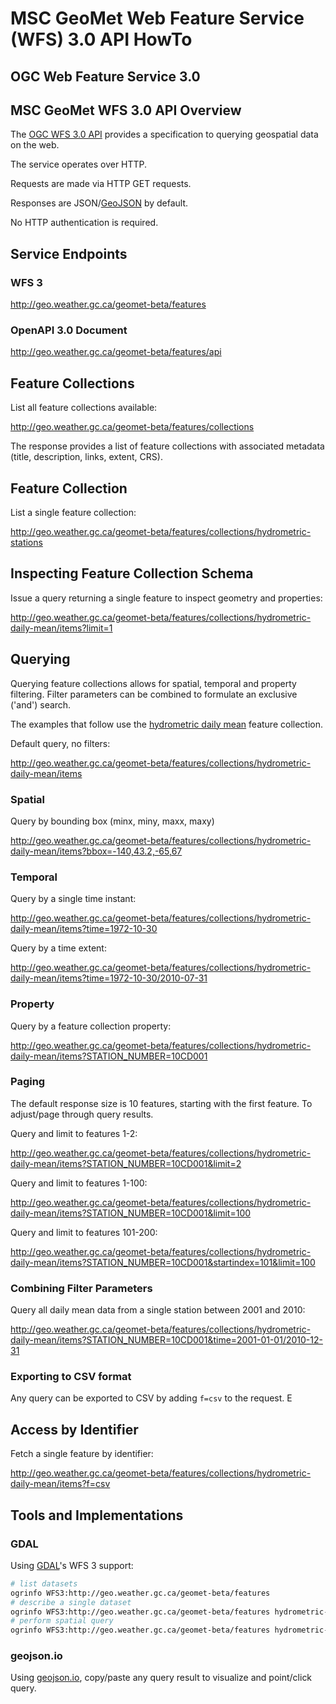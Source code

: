 # MSC GeoMet Web Feature Service (WFS) 3.0 API HowTo

## OGC Web Feature Service 3.0

## MSC GeoMet WFS 3.0 API Overview

The [OGC WFS 3.0 API](https://rawgit.com/opengeospatial/WFS_FES/master/docs/17-069.html) provides
a specification to querying geospatial data on the web.

The service operates over HTTP.

Requests are made via HTTP GET requests.

Responses are JSON/[GeoJSON](http://geojson.org/) by default.

No HTTP authentication is required.

## Service Endpoints

### WFS 3

http://geo.weather.gc.ca/geomet-beta/features

### OpenAPI 3.0 Document

http://geo.weather.gc.ca/geomet-beta/features/api

## Feature Collections

List all feature collections available:

http://geo.weather.gc.ca/geomet-beta/features/collections

The response provides a list of feature collections with associated metadata (title, description, links, extent, CRS).

## Feature Collection 

List a single feature collection:

http://geo.weather.gc.ca/geomet-beta/features/collections/hydrometric-stations

## Inspecting Feature Collection Schema

Issue a query returning a single feature to inspect geometry and properties:

http://geo.weather.gc.ca/geomet-beta/features/collections/hydrometric-daily-mean/items?limit=1

## Querying

Querying feature collections allows for spatial, temporal and property filtering.  Filter parameters
can be combined to formulate an exclusive ('and') search.

The examples that follow use the [hydrometric daily mean](http://geo.weather.gc.ca/geomet-beta/features/collections/hydrometric-daily-mean) feature collection.

Default query, no filters:

http://geo.weather.gc.ca/geomet-beta/features/collections/hydrometric-daily-mean/items

### Spatial

Query by bounding box (minx, miny, maxx, maxy)

http://geo.weather.gc.ca/geomet-beta/features/collections/hydrometric-daily-mean/items?bbox=-140,43.2,-65,67

### Temporal

Query by a single time instant:

http://geo.weather.gc.ca/geomet-beta/features/collections/hydrometric-daily-mean/items?time=1972-10-30

Query by a time extent:

http://geo.weather.gc.ca/geomet-beta/features/collections/hydrometric-daily-mean/items?time=1972-10-30/2010-07-31

### Property

Query by a feature collection property:

http://geo.weather.gc.ca/geomet-beta/features/collections/hydrometric-daily-mean/items?STATION_NUMBER=10CD001

### Paging

The default response size is 10 features, starting with the first feature.  To adjust/page through query results.

Query and limit to features 1-2:

http://geo.weather.gc.ca/geomet-beta/features/collections/hydrometric-daily-mean/items?STATION_NUMBER=10CD001&limit=2

Query and limit to features 1-100:

http://geo.weather.gc.ca/geomet-beta/features/collections/hydrometric-daily-mean/items?STATION_NUMBER=10CD001&limit=100

Query and limit to features 101-200:

http://geo.weather.gc.ca/geomet-beta/features/collections/hydrometric-daily-mean/items?STATION_NUMBER=10CD001&startindex=101&limit=100

### Combining Filter Parameters

Query all daily mean data from a single station between 2001 and 2010:

http://geo.weather.gc.ca/geomet-beta/features/collections/hydrometric-daily-mean/items?STATION_NUMBER=10CD001&time=2001-01-01/2010-12-31

### Exporting to CSV format

Any query can be exported to CSV by adding `f=csv` to the request.  E

## Access by Identifier

Fetch a single feature by identifier:

http://geo.weather.gc.ca/geomet-beta/features/collections/hydrometric-daily-mean/items?f=csv

## Tools and Implementations

### GDAL

Using [GDAL](http://www.gdal.org/drv_wfs3.html)'s WFS 3 support:

```bash
# list datasets
ogrinfo WFS3:http://geo.weather.gc.ca/geomet-beta/features
# describe a single dataset
ogrinfo WFS3:http://geo.weather.gc.ca/geomet-beta/features hydrometric-daily-mean -al -so
# perform spatial query
ogrinfo WFS3:http://geo.weather.gc.ca/geomet-beta/features hydrometric-daily-mean -spat -100 50 -90 55
```

### geojson.io

Using [geojson.io](https://geojson.io), copy/paste any query result to visualize and point/click query.
